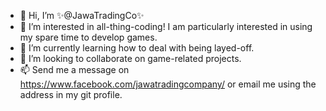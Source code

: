 - 👋 Hi, I’m ✨@JawaTradingCo✨
- 👀 I’m interested in all-thing-coding! I am particularly interested in using my spare time to develop games.
- 🌱 I’m currently learning how to deal with being layed-off.
- 💞️ I’m looking to collaborate on game-related projects.
- 📫 Send me a message on https://www.facebook.com/jawatradingcompany/ or email me using the address in my git profile.


